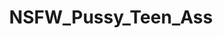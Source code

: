 ---
title: NSFW_Pussy_Teen_Ass
crosslinks:
- Sexy_Ass_White_Girls
- ThatPerfectAss
- Amateur_Tenn_Girls
---
